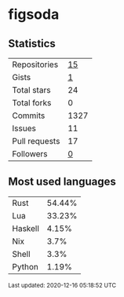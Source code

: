 # figsoda


## Statistics

<table>
    <tr>
        <td>Repositories</td>
        <td><a href="https://github.com/figsoda?tab=repositories">15</a></td>
    </tr>
    <tr>
        <td>Gists</td>
        <td><a href="https://gist.github.com/figsoda">1</a></td>
    </tr>
    <tr>
        <td>Total stars</td>
        <td>24</td>
    </tr>
    <tr>
        <td>Total forks</td>
        <td>0</td>
    </tr>
    <tr>
        <td>Commits</td>
        <td>1327</td>
    </tr>
    <tr>
        <td>Issues</td>
        <td>11</td>
    </tr>
    <tr>
        <td>Pull requests</td>
        <td>17</td>
    </tr>
    <tr>
        <td>Followers</td>
        <td><a href="https://github.com/figsoda?tab=followers">0</a></td>
    </tr>
</table>


## Most used languages

<table>
<tr><td>Rust</td><td>54.44%</td></tr>
<tr><td>Lua</td><td>33.23%</td></tr>
<tr><td>Haskell</td><td>4.15%</td></tr>
<tr><td>Nix</td><td>3.7%</td></tr>
<tr><td>Shell</td><td>3.3%</td></tr>
<tr><td>Python</td><td>1.19%</td></tr>
</table>


<sub>Last updated: 2020-12-16 05:18:52 UTC</sub>
